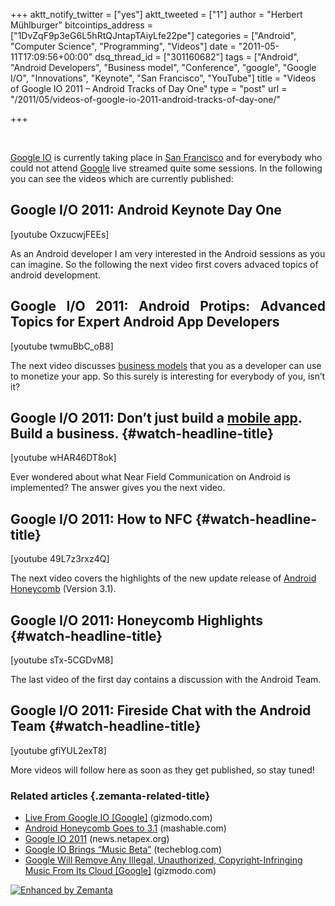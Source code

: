 +++
aktt_notify_twitter = ["yes"]
aktt_tweeted = ["1"]
author = "Herbert Mühlburger"
bitcointips_address = ["1DvZqF9p3eG6L5hRtQJntapTAiyLfe22pe"]
categories = ["Android", "Computer Science", "Programming", "Videos"]
date = "2011-05-11T17:09:56+00:00"
dsq_thread_id = ["301160682"]
tags = ["Android", "Android Developers", "Business model", "Conference", "google", "Google I/O", "Innovations", "Keynote", "San Francisco", "YouTube"]
title = "Videos of Google IO 2011 – Android Tracks of Day One"
type = "post"
url = "/2011/05/videos-of-google-io-2011-android-tracks-of-day-one/"

+++
<p id="watch-headline-title">
  &nbsp;
</p>

<a class="zem_slink" title="Google I/O" rel="homepage" href="http://code.google.com/events/io/2010/">Google IO</a> is currently taking place in <a class="zem_slink" title="San Francisco" rel="wikipedia" href="http://en.wikipedia.org/wiki/San_Francisco">San Francisco</a> and for everybody who could not attend <a class="zem_slink" title="Google" rel="homepage" href="http://google.com">Google</a> live streamed quite some sessions. In the following you can see the videos which are currently published:

<h2 style="text-align: justify;">
  Google I/O 2011: Android Keynote Day One
</h2>

[youtube OxzucwjFEEs]

As an Android developer I am very interested in the Android sessions as you can imagine. So the following the next video first covers advaced topics of android development.

<h2 id="watch-headline-title" style="text-align: justify;">
  Google I/O 2011: Android Protips: Advanced Topics for Expert Android App Developers
</h2>

[youtube twmuBbC_oB8]

The next video discusses <a class="zem_slink" title="Business model" rel="wikipedia" href="http://en.wikipedia.org/wiki/Business_model">business models</a> that you as a developer can use to monetize your app. So this surely is interesting for everybody of you, isn&#8217;t it?

## Google I/O 2011: Don&#8217;t just build a <a class="zem_slink" title="Mobile application development" rel="wikipedia" href="http://en.wikipedia.org/wiki/Mobile_application_development">mobile app</a>. Build a business. {#watch-headline-title}

[youtube wHAR46DT8ok]

Ever wondered about what Near Field Communication on Android is implemented? The answer gives you the next video.

## Google I/O 2011: How to NFC {#watch-headline-title}

[youtube 49L7z3rxz4Q]

The next video covers the highlights of the new update release of <a title="Android" rel="homepage" href="http://code.google.com/android/">Android Honeycomb</a> (Version 3.1).

## Google I/O 2011: Honeycomb Highlights {#watch-headline-title}

[youtube sTx-5CGDvM8]

The last video of the first day contains a discussion with the Android Team.

## Google I/O 2011: Fireside Chat with the Android Team {#watch-headline-title}

[youtube gfiYUL2exT8]

More videos will follow here as soon as they get published, so stay tuned!

### Related articles {.zemanta-related-title}

<ul class="zemanta-article-ul">
  <li class="zemanta-article-ul-li">
    <a href="http://gizmodo.com/5800397/live-from-google-io">Live From Google IO [Google]</a> (gizmodo.com)
  </li>
  <li class="zemanta-article-ul-li">
    <a href="http://mashable.com/2011/05/10/honeycomb-3-1/">Android Honeycomb Goes to 3.1</a> (mashable.com)
  </li>
  <li class="zemanta-article-ul-li">
    <a href="http://news.netapex.org/?p=892">Google IO 2011</a> (news.netapex.org)
  </li>
  <li class="zemanta-article-ul-li">
    <a href="http://www.techeblog.com/index.php/tech-gadget/google-io-brings-music-beta-">Google IO Brings &#8220;Music Beta&#8221;</a> (techeblog.com)
  </li>
  <li class="zemanta-article-ul-li">
    <a href="http://gizmodo.com/5800490/google-will-remove-your-music-from-its-cloud-if-it-infringes-on-copyrights">Google Will Remove Any Illegal, Unauthorized, Copyright-Infringing Music From Its Cloud [Google]</a> (gizmodo.com)
  </li>
</ul>

<div class="zemanta-pixie">
  <a class="zemanta-pixie-a" title="Enhanced by Zemanta" href="http://www.zemanta.com/"><img class="zemanta-pixie-img" src="http://img.zemanta.com/zemified_e.png?x-id=dd87514d-f01d-4855-a3db-11544aab4b70" alt="Enhanced by Zemanta" /></a>
</div>